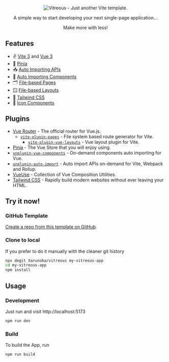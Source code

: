 <p align='center'>
  <img src='https://user-images.githubusercontent.com/68542460/199461114-399440f4-3420-4eeb-b916-99e2bd0c71b6.png' alt='Vitreous - Just another Vite template.'/>
</p>

<p align='center'>
A simple way to start developing your next single-page application...
</p>
<p align='center'>Make more with less!</p>

## Features
- ✌️ [Vite 3](https://github.com/vitejs/vite) and [Vue 3](https://github.com/vuejs/core)
- 🍍 [Pinia](https://pinia.vuejs.org/)
- 📥 [Auto Importing APIs](https://github.com/antfu/unplugin-auto-import)
- 🧩 [Auto Importing Components](https://github.com/antfu/unplugin-vue-components)
- 🗂 [File-based Pages](https://github.com/hannoeru/vite-plugin-pages)
- 🪟 [File-based Layouts](https://github.com/JohnCampionJr/vite-plugin-vue-layouts)
- 💨 [Tailwind CSS](tailwindcss.com/)
- 🤹 [Icon Components](https://github.com/antfu/unplugin-icons)

## Plugins
- [Vue Router](https://router.vuejs.org/) - The official router for Vue.js.
  - [`vite-plugin-pages`](https://github.com/hannoeru/vite-plugin-pages) - File system based route generator for Vite.
    - [`vite-plugin-vue-layouts`](https://github.com/JohnCampionJr/vite-plugin-vue-layouts) - Vue layout plugin for Vite.
- [Pinia](https://pinia.vuejs.org) - The Vue Store that you will enjoy using.
- [`unplugin-vue-components`](https://github.com/antfu/unplugin-vue-components) - On-demand components auto importing for Vue.
- [`unplugin-auto-import`](https://github.com/antfu/unplugin-auto-import) - Auto import APIs on-demand for Vite, Webpack and Rollup.
- [VueUse](https://github.com/vueuse/vueuse) - Collection of Vue Composition Utilities.
- [Tailwind CSS](tailwindcss.com/) - Rapidly build modern websites without ever leaving your HTML.

## Try it now!

### GitHub Template

[Create a repo from this template on GitHub](https://github.com/Xarunoba/vitreous/generate).

### Clone to local

If you prefer to do it manually with the cleaner git history

```bash
npx degit Xarunoba/vitreous my-vitreous-app
cd my-vitreous-app
npm install
```

## Usage

### Development

Just run and visit http://localhost:5173

```bash
npm run dev
```

### Build

To build the App, run

```bash
npm run build
```
